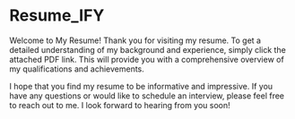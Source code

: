 # Resume_IFY
Welcome to My Resume!
Thank you for visiting my resume. To get a detailed understanding of my background and experience, simply click the attached PDF link. This will provide you with a comprehensive overview of my qualifications and achievements.

I hope that you find my resume to be informative and impressive. If you have any questions or would like to schedule an interview, please feel free to reach out to me. I look forward to hearing from you soon!
